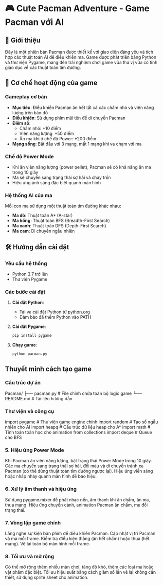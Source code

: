 # 🎮 Cute Pacman Adventure - Game Pacman với AI

## 📖 Giới thiệu

Đây là một phiên bản Pacman được thiết kế với giao diện đáng yêu và tích hợp các thuật toán AI để điều khiển ma. Game được phát triển bằng Python và thư viện Pygame, mang đến trải nghiệm chơi game vừa thú vị vừa có tính giáo dục về các thuật toán tìm đường.

## 🎯 Cơ chế hoạt động của game

### Gameplay cơ bản
- **Mục tiêu**: Điều khiển Pacman ăn hết tất cả các chấm nhỏ và viên năng lượng trên bản đồ
- **Điều khiển**: Sử dụng phím mũi tên để di chuyển Pacman
- **Điểm số**: 
  - Chấm nhỏ: +10 điểm
  - Viên năng lượng: +50 điểm
  - Ăn ma khi ở chế độ Power: +200 điểm
- **Mạng sống**: Bắt đầu với 3 mạng, mất 1 mạng khi va chạm với ma

### Chế độ Power Mode
- Khi ăn viên năng lượng (power pellet), Pacman sẽ có khả năng ăn ma trong 10 giây
- Ma sẽ chuyển sang trạng thái sợ hãi và chạy trốn
- Hiệu ứng ánh sáng đặc biệt quanh màn hình

### Hệ thống AI của ma
Mỗi con ma sử dụng một thuật toán tìm đường khác nhau:
- **Ma đỏ**: Thuật toán A* (A-star)
- **Ma hồng**: Thuật toán BFS (Breadth-First Search)
- **Ma xanh**: Thuật toán DFS (Depth-First Search)
- **Ma cam**: Di chuyển ngẫu nhiên

## 🛠️ Hướng dẫn cài đặt

### Yêu cầu hệ thống
- Python 3.7 trở lên
- Thư viện Pygame

### Các bước cài đặt

1. **Cài đặt Python**:
   - Tải và cài đặt Python từ [python.org](https://python.org)
   - Đảm bảo đã thêm Python vào PATH

2. **Cài đặt Pygame**:
   ```bash
   pip install pygame
   ```
3. **Chạy game**:
   ```
   python pacman.py
   ```
## Thuyết minh cách tạo game
### Cấu trúc dự án
Pacman/
├── pacman.py          # File chính chứa toàn bộ logic game
└── README.md          # Tài liệu hướng dẫn

### Thư viện và công cụ
import pygame          # Thư viện game engine chính
import random          # Tạo số ngẫu nhiên cho AI
import heapq           # Cấu trúc dữ liệu heap cho A*
import math            # Tính toán toán học cho animation
from collections import deque  # Queue cho BFS

### 5. Hiệu ứng Power Mode
Khi Pacman ăn viên năng lượng, bật trạng thái Power Mode trong 10 giây.
Các ma chuyển sang trạng thái sợ hãi, đổi màu và di chuyển tránh xa Pacman (có thể dùng thuật toán tìm đường ngược lại).
Hiệu ứng viền sáng hoặc nhấp nháy quanh màn hình để báo hiệu.

### 6. Xử lý âm thanh và hiệu ứng
Sử dụng pygame.mixer để phát nhạc nền, âm thanh khi ăn chấm, ăn ma, thua mạng.
Hiệu ứng chuyển cảnh, animation Pacman ăn chấm, ma đổi trạng thái.

### 7. Vòng lặp game chính
Lắng nghe sự kiện bàn phím để điều khiển Pacman.
Cập nhật vị trí Pacman và ma mỗi frame.
Kiểm tra điều kiện thắng (ăn hết chấm) hoặc thua (hết mạng).
Vẽ lại toàn bộ màn hình mỗi frame.

### 8. Tối ưu và mở rộng
Có thể mở rộng thêm nhiều màn chơi, tăng độ khó, thêm các loại ma hoặc vật phẩm đặc biệt.
Tối ưu hiệu suất bằng cách giảm số lần vẽ lại không cần thiết, sử dụng sprite sheet cho animation.